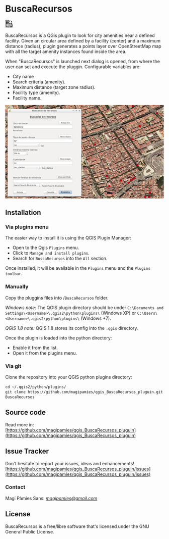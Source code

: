 # BuscaRecursos #

![](icon/icon.png)

BuscaRecursos is a QGis plugin to look for city amenities near a defined
facility.
Given an circular area defined by a facility (center) and a maximum distance
(radius), plugin generates a points layer over OpenStreetMap map with all the
target amenity instances found inside the area.

When "BuscaRecursos" is launched next dialog is opened, from where the user can
set and execute the pluggin. Configurable variables are:
- City name
- Search criteria (amenity).
- Maximum distance (target zone radius).
- Facility type (amenity).
- Facility name.


![](icon/formulari2.png)


## Installation

### Via plugins menu
The easier way to install it is using the QGIS Plugin Manager:
- Open to the Qgis `Plugins` menu.
- Click to  `Manage and install plugins`.
- Search for `BuscaRecursos` into the `All` section.

Once installed, it will be available in the `Plugins` menu and the `Plugins toolbar`.

### Manually

Copy the pluggins files into <QGIS Python plugins directory>/`BuscaRecursos` folder.

*Windows note:* The QGIS plugin directory should be under `C:\Documents and Settings\<Username>\.qgis2\python\plugins\` (Windows XP) or `C:\Users\<Username>\.qgis2\python\plugins\` (Windows +7).

*QGIS 1.8 note:* QGIS 1.8 stores its config into the `.qgis` directory.

Once the plugin is loaded into the python directory:
- Enable it from the list.
- Open it from the plugins menu.

### Via git

Clone the repository into your QGIS python plugins directory:

    cd ~/.qgis2/python/plugins/
    git clone https://github.com/magipamies/qgis_BuscaRecursos_pluguin.git BuscaRecursos

## Source code

Read more in: [https://github.com/magipamies/qgis_BuscaRecursos_pluguin](https://github.com/magipamies/qgis_BuscaRecursos_pluguin)


## Issue Tracker

Don't hesitate to report your issues, ideas and enhancements! [https://github.com/magipamies/qgis_BuscaRecursos_pluguin/issues](https://github.com/magipamies/qgis_BuscaRecursos_pluguin/issues)


### Contact

Magí Pàmies Sans: *magipamies@gmail.com*  

## License

BuscaRecursos is a free/libre software that's licensed under the GNU General Public License.
